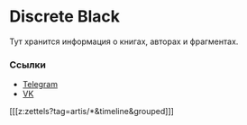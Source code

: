 # Discrete Black
Тут хранится информация о книгах, авторах и фрагментах.

### Ссылки
- [Telegram](https://t.me/discreteblack)
- [VK](https://vk.com/discreteblack)

[[[z:zettels?tag=artis/*&timeline&grouped]]]

